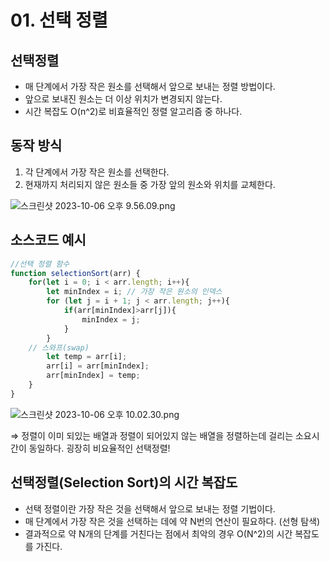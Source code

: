 # 01. 선택 정렬

## 선택정렬

- 매 단계에서 가장 작은 원소를 선택해서 앞으로 보내는 정렬 방법이다.
- 앞으로 보내진 원소는 더 이상 위치가 변경되지 않는다.
- 시간 복잡도 O(n^2)로 비효율적인 정렬 알고리즘 중 하나다.

## 동작 방식

1. 각 단계에서 가장 작은 원소를 선택한다.
2. 현재까지 처리되지 않은 원소들 중 가장 앞의 원소와 위치를 교체한다.

![스크린샷 2023-10-06 오후 9.56.09.png](https://prod-files-secure.s3.us-west-2.amazonaws.com/84863426-31c9-4f36-9772-775b1b68d7f3/e797af0a-1531-42f6-8bab-c9eba2cc79ec/%E1%84%89%E1%85%B3%E1%84%8F%E1%85%B3%E1%84%85%E1%85%B5%E1%86%AB%E1%84%89%E1%85%A3%E1%86%BA_2023-10-06_%E1%84%8B%E1%85%A9%E1%84%92%E1%85%AE_9.56.09.png)

## 소스코드 예시

```jsx
//선택 정렬 함수
function selectionSort(arr) {
	for(let i = 0; i < arr.length; i++){
		let minIndex = i; // 가장 작은 원소의 인덱스
		for (let j = i + 1; j < arr.length; j++){
			if(arr[minIndex]>arr[j]){
				minIndex = j;
			}
		}
	// 스와프(swap)
		let temp = arr[i];
		arr[i] = arr[minIndex];
		arr[minIndex] = temp;
	}
}
```

![스크린샷 2023-10-06 오후 10.02.30.png](https://prod-files-secure.s3.us-west-2.amazonaws.com/84863426-31c9-4f36-9772-775b1b68d7f3/02927f99-bce2-45c1-beb2-6e075ab26846/%E1%84%89%E1%85%B3%E1%84%8F%E1%85%B3%E1%84%85%E1%85%B5%E1%86%AB%E1%84%89%E1%85%A3%E1%86%BA_2023-10-06_%E1%84%8B%E1%85%A9%E1%84%92%E1%85%AE_10.02.30.png)

⇒ 정렬이 이미 되있는 배열과 정렬이 되어있지 않는 배열을 정렬하는데 걸리는 소요시간이 동일하다. 굉장히 비요율적인 선택정렬!

## 선택정렬(Selection Sort)의 시간 복잡도

- 선택 정렬이란 가장 작은 것을 선택해서 앞으로 보내는 정렬 기법이다.
- 매 단계에서 가장 작은 것을 선택하는 데에 약 N번의 연산이 필요하다. (선형 탐색)
- 결과적으로 약 N개의 단계를 거친다는 점에서 최악의 경우 O(N^2)의 시간 복잡도를 가진다.
